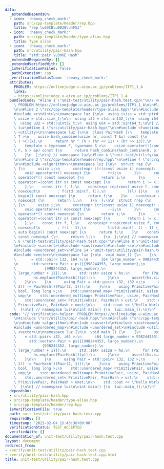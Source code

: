 ```yaml
---
data:
  _extendedDependsOn:
  - icon: ':heavy_check_mark:'
    path: src/cpp-template/header/rep.hpp
    title: "rep \u69CB\u9020\u4F53"
  - icon: ':heavy_check_mark:'
    path: src/cpp-template/header/type-alias.hpp
    title: Type alias
  - icon: ':heavy_check_mark:'
    path: src/utility/pair-hash.hpp
    title: "std::pair \u306E Hash"
  _extendedRequiredBy: []
  _extendedVerifiedWith: []
  _isVerificationFailed: false
  _pathExtension: cpp
  _verificationStatusIcon: ':heavy_check_mark:'
  attributes:
    PROBLEM: https://onlinejudge.u-aizu.ac.jp/problems/ITP1_1_A
    links:
    - https://onlinejudge.u-aizu.ac.jp/problems/ITP1_1_A
  bundledCode: "#line 1 \"unit-test/utility/pair-hash.test.cpp\"\n// verification-helper:\
    \ PROBLEM https://onlinejudge.u-aizu.ac.jp/problems/ITP1_1_A\n\n#line 2 \"src/utility/pair-hash.hpp\"\
    \n\n#line 2 \"src/cpp-template/header/type-alias.hpp\"\n\n#include <cstddef>\n\
    #include <cstdint>\n\nnamespace luz {\n\n  using isize = std::ptrdiff_t;\n  using\
    \ usize = std::size_t;\n\n  using i32 = std::int32_t;\n  using i64 = std::int64_t;\n\
    \  using u32 = std::uint32_t;\n  using u64 = std::uint64_t;\n\n} // namespace\
    \ luz\n#line 4 \"src/utility/pair-hash.hpp\"\n\n#include <functional>\n#include\
    \ <utility>\n\nnamespace luz {\n\n  class PairHash {\n    template < typename\
    \ T >\n    usize hash_combine(usize hr, const T &x) const {\n      usize h = std::hash<\
    \ T >()(x);\n      return hr ^ (h + (hr << 11) + (hr >> 13));\n    }\n\n   public:\n\
    \    template < typename F, typename S >\n    usize operator()(const std::pair<\
    \ F, S > &p) const {\n      return hash_combine(hash_combine(0, p.first), p.second);\n\
    \    }\n  };\n\n} // namespace luz\n#line 4 \"unit-test/utility/pair-hash.test.cpp\"\
    \n\n#line 2 \"src/cpp-template/header/rep.hpp\"\n\n#line 4 \"src/cpp-template/header/rep.hpp\"\
    \n\n#include <algorithm>\n\nnamespace luz {\n\n  struct rep {\n    struct itr\
    \ {\n      usize i;\n      constexpr itr(const usize i) noexcept: i(i) {}\n  \
    \    void operator++() noexcept {\n        ++i;\n      }\n      constexpr usize\
    \ operator*() const noexcept {\n        return i;\n      }\n      constexpr bool\
    \ operator!=(const itr x) const noexcept {\n        return i != x.i;\n      }\n\
    \    };\n    const itr f, l;\n    constexpr rep(const usize f, const usize l)\
    \ noexcept\n        : f(std::min(f, l)),\n          l(l) {}\n    constexpr auto\
    \ begin() const noexcept {\n      return f;\n    }\n    constexpr auto end() const\
    \ noexcept {\n      return l;\n    }\n  };\n\n  struct rrep {\n    struct itr\
    \ {\n      usize i;\n      constexpr itr(const usize i) noexcept: i(i) {}\n  \
    \    void operator++() noexcept {\n        --i;\n      }\n      constexpr usize\
    \ operator*() const noexcept {\n        return i;\n      }\n      constexpr bool\
    \ operator!=(const itr x) const noexcept {\n        return i != x.i;\n      }\n\
    \    };\n    const itr f, l;\n    constexpr rrep(const usize f, const usize l)\
    \ noexcept\n        : f(l - 1),\n          l(std::min(f, l) - 1) {}\n    constexpr\
    \ auto begin() const noexcept {\n      return f;\n    }\n    constexpr auto end()\
    \ const noexcept {\n      return l;\n    }\n  };\n\n} // namespace luz\n#line\
    \ 6 \"unit-test/utility/pair-hash.test.cpp\"\n\n#line 8 \"unit-test/utility/pair-hash.test.cpp\"\
    \n#include <cassert>\n#include <iostream>\n#include <set>\n#include <unordered_map>\n\
    #include <unordered_set>\n#line 14 \"unit-test/utility/pair-hash.test.cpp\"\n\
    #include <vector>\n\nnamespace luz {\n\n  void main_() {\n    {\n      using Pair\
    \       = std::pair< i32, i64 >;\n      i64 large_number = 998244353ll * 512;\n\
    \n      std::vector< Pair > ps({{998244353, large_number},\n                 \
    \             {998244352, large_number},\n                              {998244353,\
    \ large_number + 1}});\n      std::set< usize > hs;\n      for (Pair &p: ps) {\n\
    \        hs.emplace(PairHash()(p));\n      }\n\n      assert(hs.size() == ps.size());\n\
    \    }\n\n    {\n      using Pair = std::pair< i32, i32 >;\n      assert(PairHash()(Pair(1,\
    \ 2)) != PairHash()(Pair(2, 1)));\n    }\n\n    using PrimitivePair = std::pair<\
    \ bool, long long >;\n    std::unordered_map< PrimitivePair, usize, PairHash >\
    \ ump;\n    std::unordered_multimap< PrimitivePair, usize, PairHash > ummp;\n\
    \    std::unordered_set< PrimitivePair, PairHash > ust;\n    std::unordered_multiset<\
    \ PrimitivePair, PairHash > umst;\n\n    std::cout << \"Hello World\" << std::endl;\n\
    \  }\n\n} // namespace luz\n\nint main() {\n  luz::main_();\n}\n"
  code: "// verification-helper: PROBLEM https://onlinejudge.u-aizu.ac.jp/problems/ITP1_1_A\n\
    \n#include \"src/utility/pair-hash.hpp\"\n\n#include \"src/cpp-template/header/rep.hpp\"\
    \n\n#include <algorithm>\n#include <cassert>\n#include <iostream>\n#include <set>\n\
    #include <unordered_map>\n#include <unordered_set>\n#include <utility>\n#include\
    \ <vector>\n\nnamespace luz {\n\n  void main_() {\n    {\n      using Pair   \
    \    = std::pair< i32, i64 >;\n      i64 large_number = 998244353ll * 512;\n\n\
    \      std::vector< Pair > ps({{998244353, large_number},\n                  \
    \            {998244352, large_number},\n                              {998244353,\
    \ large_number + 1}});\n      std::set< usize > hs;\n      for (Pair &p: ps) {\n\
    \        hs.emplace(PairHash()(p));\n      }\n\n      assert(hs.size() == ps.size());\n\
    \    }\n\n    {\n      using Pair = std::pair< i32, i32 >;\n      assert(PairHash()(Pair(1,\
    \ 2)) != PairHash()(Pair(2, 1)));\n    }\n\n    using PrimitivePair = std::pair<\
    \ bool, long long >;\n    std::unordered_map< PrimitivePair, usize, PairHash >\
    \ ump;\n    std::unordered_multimap< PrimitivePair, usize, PairHash > ummp;\n\
    \    std::unordered_set< PrimitivePair, PairHash > ust;\n    std::unordered_multiset<\
    \ PrimitivePair, PairHash > umst;\n\n    std::cout << \"Hello World\" << std::endl;\n\
    \  }\n\n} // namespace luz\n\nint main() {\n  luz::main_();\n}\n"
  dependsOn:
  - src/utility/pair-hash.hpp
  - src/cpp-template/header/type-alias.hpp
  - src/cpp-template/header/rep.hpp
  isVerificationFile: true
  path: unit-test/utility/pair-hash.test.cpp
  requiredBy: []
  timestamp: '2023-02-04 15:43:38+09:00'
  verificationStatus: TEST_ACCEPTED
  verifiedWith: []
documentation_of: unit-test/utility/pair-hash.test.cpp
layout: document
redirect_from:
- /verify/unit-test/utility/pair-hash.test.cpp
- /verify/unit-test/utility/pair-hash.test.cpp.html
title: unit-test/utility/pair-hash.test.cpp
---
```

